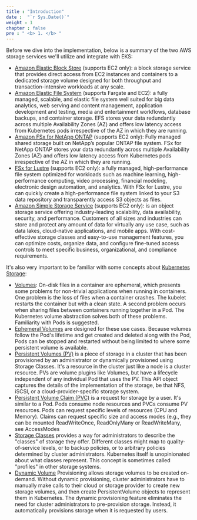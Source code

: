 ```yaml
---
title : "Introduction"
date :  "`r Sys.Date()`" 
weight : 1 
chapter : false
pre : " <b> 1. </b> "
---
```


Before we dive into the implementation, below is a summary of the two AWS storage services we'll utilize and integrate with EKS:

+ [Amazon Elastic Block Store](https://aws.amazon.com/ebs/) (supports EC2 only): a block storage service that provides direct access from EC2 instances and containers to a dedicated storage volume designed for both throughput and transaction-intensive workloads at any scale.
+ [Amazon Elastic File System](https://aws.amazon.com/efs/) (supports Fargate and EC2): a fully managed, scalable, and elastic file system well suited for big data analytics, web serving and content management, application development and testing, media and entertainment workflows, database backups, and container storage. EFS stores your data redundantly across multiple Availability Zones (AZ) and offers low latency access from Kubernetes pods irrespective of the AZ in which they are running.
+ [Amazon FSx for NetApp ONTAP](https://aws.amazon.com/fsx/netapp-ontap/) (supports EC2 only): Fully managed shared storage built on NetApp’s popular ONTAP file system. FSx for NetApp ONTAP stores your data redundantly across multiple Availability Zones (AZ) and offers low latency access from Kubernetes pods irrespective of the AZ in which they are running.
+ [FSx for Lustre](https://aws.amazon.com/fsx/lustre/) (supports EC2 only): a fully managed, high-performance file system optimized for workloads such as machine learning, high-performance computing, video processing, financial modeling, electronic design automation, and analytics. With FSx for Lustre, you can quickly create a high-performance file system linked to your S3 data repository and transparently access S3 objects as files.
+ [Amazon Simple Storage Service](https://aws.amazon.com/s3) (supports EC2 only): is an object storage service offering industry-leading scalability, data availability, security, and performance. Customers of all sizes and industries can store and protect any amount of data for virtually any use case, such as data lakes, cloud-native applications, and mobile apps. With cost-effective storage classes and easy-to-use management features, you can optimize costs, organize data, and configure fine-tuned access controls to meet specific business, organizational, and compliance requirements.

It's also very important to be familiar with some concepts about [Kubernetes Storage](https://kubernetes.io/docs/concepts/storage/):

+ [Volumes](): On-disk files in a container are ephemeral, which presents some problems for non-trivial applications when running in containers. One problem is the loss of files when a container crashes. The kubelet restarts the container but with a clean state. A second problem occurs when sharing files between containers running together in a Pod. The Kubernetes volume abstraction solves both of these problems. Familiarity with Pods is suggested.
+ [Ephemeral Volumes]() are designed for these use cases. Because volumes follow the Pod's lifetime and get created and deleted along with the Pod, Pods can be stopped and restarted without being limited to where some persistent volume is available.
+ [Persistent Volumes (PV)]() is a piece of storage in a cluster that has been provisioned by an administrator or dynamically provisioned using Storage Classes. It's a resource in the cluster just like a node is a cluster resource. PVs are volume plugins like Volumes, but have a lifecycle independent of any individual Pod that uses the PV. This API object captures the details of the implementation of the storage, be that NFS, iSCSI, or a cloud-provider-specific storage system.
+ [Persistent Volume Claim (PVC)]() is a request for storage by a user. It's similar to a Pod. Pods consume node resources and PVCs consume PV resources. Pods can request specific levels of resources (CPU and Memory). Claims can request specific size and access modes (e.g., they can be mounted ReadWriteOnce, ReadOnlyMany or ReadWriteMany, see AccessModes
+ [Storage Classes]() provides a way for administrators to describe the "classes" of storage they offer. Different classes might map to quality-of-service levels, or to backup policies, or to arbitrary policies determined by cluster administrators. Kubernetes itself is unopinionated about what classes represent. This concept is sometimes called "profiles" in other storage systems.
+ [Dynamic Volume]() Provisioning allows storage volumes to be created on-demand. Without dynamic provisioning, cluster administrators have to manually make calls to their cloud or storage provider to create new storage volumes, and then create PersistentVolume objects to represent them in Kubernetes. The dynamic provisioning feature eliminates the need for cluster administrators to pre-provision storage. Instead, it automatically provisions storage when it is requested by users.


